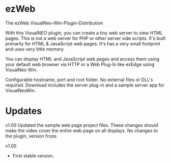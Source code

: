 # ezWeb
 The ezWeb VisualNeo-Win-Plugin-Distribution

With this VisualNEO plugin, you can create a tiny web server to view HTML pages. This is not a web server for PHP or other server side scripts. It's built primarily for HTML & JavaScript web pages. It's has a very small footprint and uses very little memory.

You can display HTML and JavaScript web pages and access them using your default web browser via HTTP or a Web Plug-In like ezEdge using VisualNeo Win.

Configurable hostname, port and root folder. No external files or DLL's required. Download includes the server plug-in and a sample server app for VisualNeoWin.

# Updates
v1.00
Updated the sample web page project files.  These changes should make the video cover the entire web page on all displays.  No changes to the plugin, version froze.

v1.00
+ First stable version.
